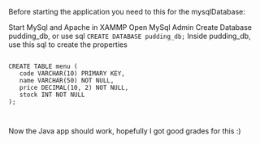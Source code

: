 Before starting the application you need to this for the mysqlDatabase:

Start MySql and Apache in XAMMP
Open MySql Admin 
Create Database pudding_db, or use sql ​```CREATE DATABASE pudding_db;```
Inside pudding_db, use this sql to create the properties
```USE pudding_db;

CREATE TABLE menu (
   code VARCHAR(10) PRIMARY KEY,
   name VARCHAR(50) NOT NULL,
   price DECIMAL(10, 2) NOT NULL,
   stock INT NOT NULL
);



```
Now the Java app should work, hopefully I got good grades for this :)


